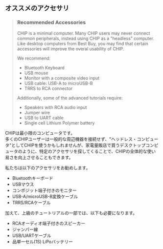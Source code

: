 ## オススメのアクセサリ
> ### Recommended Accessories  
> CHIP is a minimal computer.
> Many CHIP users may never connect common peripherals, instead using CHIP as a "headless" computer. 
> Like desktop computers from Best Buy, you may find that certain accessories will improve the overal usability of CHIP.
> 
> We recommend:
>  * Bluetooth Keyboard
>  * USB mouse
>  * Monitor with a composite video input
>  * USB cable: USB-A to microUSB-B
>  * TRRS to RCA connector
> 
> Additionally, some of the advanced tutorials require:
>   * Speakers with RCA audio input
>   * Jumper wire
>   * USB to UART cable
>   * Single cell Lithium Polymer battery

CHIPは最小限のコンピュータです。  
多くのCHIPユーザーは一般的な周辺機器を接続せず、"ヘッドレス・コンピュータ"としてCHIPを使うかもしれませんが、家電量販店で買うデスクトップコンピュータのように、特定のアクセサリを探してくることで、CHIPの全体的な使い易さを向上させることもできます。

私たちは以下のアクセサリをお勧めします。
* Bluetoothキーボード
* USBマウス
* コンポジット端子付きのモニター
* USB-A/microUSB-B変換ケーブル
* TRRS/RCAケーブル

加えて、上級のチュートリアルの一部では、以下も必要になります。
* RCAオーディオ端子付きのスピーカー
* ジャンパー線
* USB/UARTケーブル
* 品単一セル(1S) LiPoバッテリー

